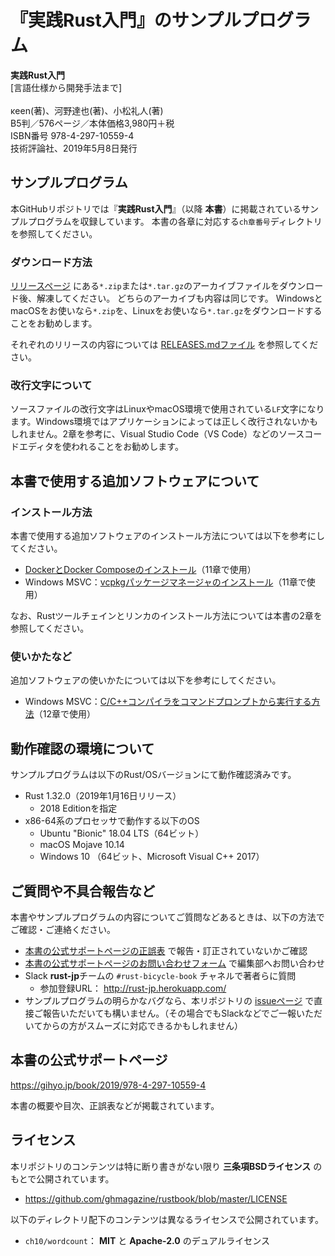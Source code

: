 # 『実践Rust入門』のサンプルプログラム

**実践Rust入門**</br>
[言語仕様から開発手法まで]</br></br>
κeen(著)、河野達也(著)、小松礼人(著)</br>
B5判／576ページ／本体価格3,980円＋税</br>
ISBN番号 978-4-297-10559-4</br>
技術評論社、2019年5月8日発行

## サンプルプログラム

本GitHubリポジトリでは『**実践Rust入門**』（以降 **本書**）に掲載されているサンプルプログラムを収録しています。
本書の各章に対応する`ch章番号`ディレクトリを参照してください。

### ダウンロード方法

[リリースページ][releases-page] にある`*.zip`または`*.tar.gz`のアーカイブファイルをダウンロード後、解凍してください。
どちらのアーカイブも内容は同じです。
WindowsとmacOSをお使いなら`*.zip`を、Linuxをお使いなら`*.tar.gz`をダウンロードすることをお勧めします。

それぞれのリリースの内容については [RELEASES.mdファイル][releases-md] を参照してください。

[releases-page]: https://github.com/ghmagazine/rustbook/releases
[releases-md]: ./RELEASES.md

### 改行文字について

ソースファイルの改行文字はLinuxやmacOS環境で使用されている`LF`文字になります。Windows環境ではアプリケーションによっては正しく改行されないかもしれません。2章を参考に、Visual Studio Code（VS Code）などのソースコードエディタを使われることをお勧めします。

## 本書で使用する追加ソフトウェアについて

### インストール方法

本書で使用する追加ソフトウェアのインストール方法については以下を参考にしてください。

- [DockerとDocker Composeのインストール][docker]（11章で使用）
- Windows MSVC：[vcpkgパッケージマネージャのインストール][vcpkg]（11章で使用）

[docker]: ./install/docker.md
[vcpkg]: ./install/windows10-vcpkg.md

なお、Rustツールチェインとリンカのインストール方法については本書の2章を参照してください。

### 使いかたなど

追加ソフトウェアの使いかたについては以下を参考にしてください。

- Windows MSVC：[C/C++コンパイラをコマンドプロンプトから実行する方法][msvc-compiler]（12章で使用）

[msvc-compiler]: ./howto/running-msvc-compiler.md

## 動作確認の環境について

サンプルプログラムは以下のRust/OSバージョンにて動作確認済みです。

- Rust 1.32.0（2019年1月16日リリース）
  * 2018 Editionを指定
- x86-64系のプロセッサで動作する以下のOS
  * Ubuntu "Bionic" 18.04 LTS（64ビット）
  * macOS Mojave 10.14
  * Windows 10 （64ビット、Microsoft Visual C++ 2017）

## ご質問や不具合報告など

本書やサンプルプログラムの内容についてご質問などあるときは、以下の方法でご確認・ご連絡ください。

- [本書の公式サポートページの正誤表][errata] で報告・訂正されていないかご確認
- [本書の公式サポートページのお問い合わせフォーム][inquiry-form] で編集部へお問い合わせ
- Slack **rust-jp**チームの `#rust-bicycle-book` チャネルで著者らに質問
  * 参加登録URL： http://rust-jp.herokuapp.com/
- サンプルプログラムの明らかなバグなら、本リポジトリの [issueページ][gh-issues] で直接ご報告いただいても構いません。（その場合でもSlackなどでご一報いただいてからの方がスムーズに対応できるかもしれません）

<!-- 現時点で正誤表が公開されていないため、公開されるまでは書籍紹介ページへリンクしておく -->
[errata]: https://gihyo.jp/book/2019/978-4-297-10559-4
<!-- [errata]: https://gihyo.jp/book/2019/978-4-297-10559-4/support -->

[inquiry-form]: https://gihyo.jp/site/inquiry/book?ISBN=978-4-297-10559-4
[gh-issues]: https://github.com/ghmagazine/rustbook/issues

## 本書の公式サポートページ

https://gihyo.jp/book/2019/978-4-297-10559-4

本書の概要や目次、正誤表などが掲載されています。

## ライセンス

本リポジトリのコンテンツは特に断り書きがない限り **三条項BSDライセンス** のもとで公開されています。

- https://github.com/ghmagazine/rustbook/blob/master/LICENSE

以下のディレクトリ配下のコンテンツは異なるライセンスで公開されています。

- `ch10/wordcount`： **MIT** と **Apache-2.0** のデュアルライセンス
